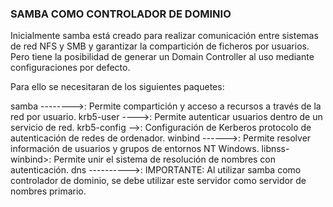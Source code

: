 ### SAMBA COMO CONTROLADOR DE DOMINIO ###

Inicialmente samba está creado para realizar comunicación entre sistemas de red NFS y SMB
y garantizar la compartición de ficheros por usuarios. Pero tiene la posibilidad de generar
un Domain Controller al uso mediante configuraciones por defecto.

Para ello se necesitaran de los siguientes paquetes:

samba -------->: Permite compartición y acceso a recursos a través de la red por usuario.
krb5-user ---->: Permite autenticar usuarios dentro de un servicio de red.
krb5-config -->: Configuración de Kerberos protocolo de autenticación de redes de ordenador.
winbind ------>: Permite resolver información de usuarios y grupos de entornos NT Windows.
libnss-winbind>: Permite unir el sistema de resolución de nombres con autenticación.
dns ---------->: IMPORTANTE: Al utilizar samba como controlador de dominio, se debe utilizar
                 este servidor como servidor de nombres primario.
